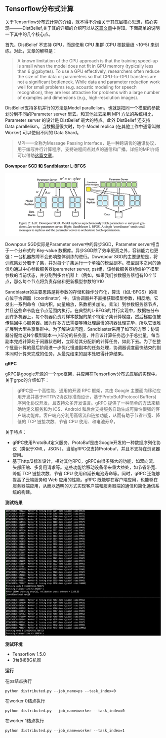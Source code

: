 ## Tensorflow分布式计算

关于Tensorflow分布式计算的介绍，就不得不介绍关于其底层核心思想，核心实现———DistBelief,关于其的详细的介绍可以从[这篇文章](https://note.youdao.com/)中得知。下面简单的说明一下其中的几个核心点。

首先，DistBelief 不支持 GPU，而是使用 CPU 集群 (CPU 核数量级 ~10^5) 来训练。对此，文章的解释是：
>A known limitation of the GPU approach is that the training speed-up is small when the model does not fit in GPU memory (typically less than 6 gigabytes). To use a GPU effectively, researchers often reduce the size of the data or parameters so that CPU-to-GPU transfers are not a significant bottleneck. While data and parameter reduction work well for small problems (e.g. acoustic modeling for speech recognition), they are less attractive for problems with a large number of examples and dimensions (e.g., high-resolution images).

DistBelief支持多机并行的方法是Model parallelism，也就是把同一个模型的参数划分到不同的Parameter server 里去。和其他过去采用 MPI 方法的系统相比，Parameter server 的设计是 DistBelief 最大的特点。此外 DistBelief 还支持 Data parallelism。当数据量很大时，每个 Model replica (在其他工作中通常叫做 Worker) 可以使用不同的 Data Shard。

>MPI——全称为Message Passing Interface，是一种跨语言的通讯协议，用于编写并行计算程序，支持进程间点对点的通信和广播。详细的MPI介绍可以借助[这篇文章](https://computing.llnl.gov/tutorials/mpi/)。

**Downpour SGD 和 Sandblaster L-BFGS**

![image](./images/ps.png)

Downpour SGD实际是Parameter server中的异步SGD，Parameter server相当于一个分布式的 Key-value 数据库。异步SGD除了效率更高之外，容错能力也更强：一台机器故障不会影响整体训练的进行。Downpour SGD的主要思想是，将训练集划分若干子集，并对每个子集运行一个单独的模型副本。模型副本之间的通信均通过中心参数服务器(parameter server, ps)组，该参数服务器组维护了模型参数的当前状态，并分割到多台机器上（例如，如果我们参数服务器组有10个节点，那么每个节点将负责存储和更新模型参数的1/10

 Sandblaster的主要思路是将参数的存储和操作分布化，算法（如L-BFGS）的核心位于协调器（coordinator）中。该协调器并不直接获取模型参数，相反地，它发出一系列命令（如内积，向量缩放，系数相关加法，乘法）到参数服务器节点，并且这些命令能在节点范围内执行。在典型的L-BFGS的并行实现中，数据被分布到许多机器上，每个机器负责对样本数据的某个特定子集计算梯度，然后梯度值被传输回中心服务器。因为许多方法需要等待处理最慢的机器处理完毕，所以它很难扩展到大型共享集群中。为了解决该问题，Sandblaster采用了如下的方案：协调器分配给这N个模型副本一小部分的任务量，并且该计算任务远小于总批量，每当副本完成计算处于闲置状态时，立即给其分配新的计算任务，如此下去。为了在整个批量计算的最后阶段进一步优化慢速副本的任务处理，协调器调度最快结束的副本同时计算未完成的任务，从最先结束的副本处取得计算结果。

 **gRPC**

 gRPC是google开源的一个rpc框架，并应用在Tensorflow分布式底层的实现中。关于grpc的介绍如下：
 >gRPC是一个高性能、通用的开源 RPC 框架，其由 Google 主要面向移动应用开发并基于HTTP/2协议标准而设计，基于ProtoBuf(Protocol Buffers) 序列化协议开发，且支持众多开发语言。gRPC 提供了一种简单的方法来精确地定义服务和为 iOS、Android 和后台支持服务自动生成可靠性很强的客户端功能库。客户端充分利用高级流和链接功能，从而有助于节省带宽、降低的 TCP 链接次数、节省 CPU 使用、和电池寿命。

 关于特点：
 - gRPC使用ProtoBuf定义服务，ProtoBuf是由Google开发的一种数据序列化协议（类似于XML，JSON）。当前gRPC仅支持Protobuf，并且不支持在浏览器使用。
 - 基于http/2标准设计，相对其他RPC，gRPC由很多强大的功能，如双向流、头部压缩、多复用请求等。这些功能给移动设备带来重大益处，如节省带宽、降低 TCP 链接次数、节省 CPU 使用和延长电池寿命等。同时，gRPC 还能够提高了云端服务和 Web 应用的性能。gRPC 既能够在客户端应用，也能够在服务器端应用，从而以透明的方式实现客户端和服务器端的通信和简化通信系统的构建。

**测试结果**

![image](./images/result.png)

**测试环境**

- Tensorflow 1.5.0
- 3台8核8G机器

**运行**

在ps结点执行
```
python distributed.py --job_name=ps --task_index=0
```
在worker 0结点执行
```
python distributed.py --job_name=worker --task_index=0
```

在worker 1结点执行
```
python distributed.py --job_name=worker --task_index=1
```







